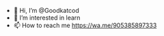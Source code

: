 - 👋 Hi, I’m @Goodkatcod
- 👀 I’m interested in learn
- 📫 How to reach me https://wa.me/905385897333

<!---
Goodkatcod/Goodkatcod is a ✨ special ✨ repository because its `README.md` (this file) appears on your GitHub profile.
You can click the Preview link to take a look at your changes.
--->
